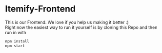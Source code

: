 # Itemify-Frontend
This is our Frontend. We love if you help us making it better :)  
Right now the easiest way to run it yourself is by cloning this Repo and then run in with 

```sh
npm install
npm start
```
